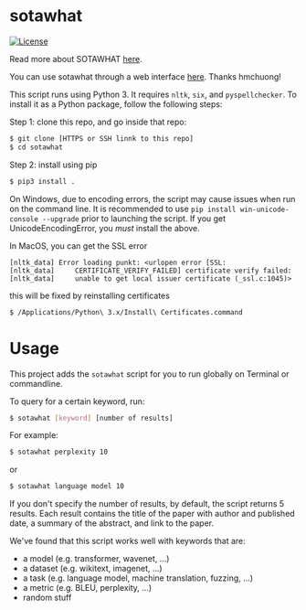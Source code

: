 # sotawhat

[![License](https://img.shields.io/badge/license-MIT-blue.svg)](LICENSE)

Read more about SOTAWHAT [here](https://huyenchip.com/2018/10/04/sotawhat.html).

You can use sotawhat through a web interface [here](https://sotawhat.herokuapp.com/#/). Thanks hmchuong!

This script runs using Python 3. It requires ``nltk``, ``six``, and ``pyspellchecker``. To install it as a Python package, follow the following steps:


Step 1: clone this repo, and go inside that repo:
```bash
$ git clone [HTTPS or SSH linnk to this repo]
$ cd sotawhat
```
Step 2: install using pip

```bash
$ pip3 install .
```

On Windows, due to encoding errors, the script may cause issues when run on the command line. It is
recommended to use `pip install win-unicode-console --upgrade` prior to launching the script. If you get
UnicodeEncodingError, you *must* install the above.

In MacOS, you can get the SSL error

```
[nltk_data] Error loading punkt: <urlopen error [SSL:
[nltk_data]     CERTIFICATE_VERIFY_FAILED] certificate verify failed:
[nltk_data]     unable to get local issuer certificate (_ssl.c:1045)>
```

this will be fixed by reinstalling certificates
```shell
$ /Applications/Python\ 3.x/Install\ Certificates.command
```

# Usage
This project adds the `sotawhat` script for you to run globally on Terminal or commandline.

To query for a certain keyword, run:

```bash
$ sotawhat [keyword] [number of results]
```

For example:

```bash
$ sotawhat perplexity 10
```

or 

```bash
$ sotawhat language model 10
```

If you don't specify the number of results, by default, the script returns 5 results. Each result contains the title of the paper with author and published date, a summary of the abstract, and link to the paper.

We've found that this script works well with keywords that are:
+ a model (e.g. transformer, wavenet, ...)
+ a dataset (e.g. wikitext, imagenet, ...)
+ a task (e.g. language model, machine translation, fuzzing, ...)
+ a metric (e.g. BLEU, perplexity, ...)
+ random stuff
